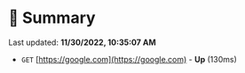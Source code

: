 # 📖 Summary
Last updated: **11/30/2022, 10:35:07 AM**

- `GET` [https://google.com](https://google.com) - **Up** (130ms)
